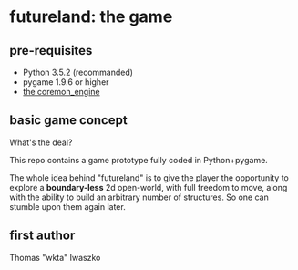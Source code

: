 # futureland: the game

## pre-requisites
+ Python 3.5.2 (recommanded)
+ pygame 1.9.6 or higher
+ [the coremon_engine](https://github.com/wkta/coremon_engine)

## basic game concept
What's the deal?

This repo contains a game prototype fully coded in Python+pygame.

The whole idea behind "futureland" is to give the player the opportunity to explore
a **boundary-less** 2d open-world,
with full freedom to move, along with the ability to build an arbitrary number of structures.
So one can stumble upon them again later.

## first author
Thomas "wkta" Iwaszko
